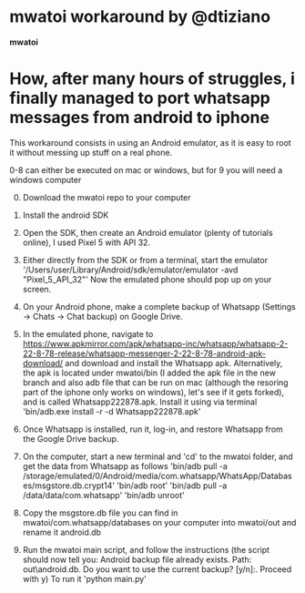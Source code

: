 # mwatoi workaround by @dtiziano

**mwatoi** 

# How, after many hours of struggles, i finally managed to port whatsapp messages from android to iphone
This workaround consists in using an Android emulator, as it is easy to root it without messing up stuff on a real phone.

0-8 can either be executed on mac or windows, but for 9 you will need a windows computer

0. Download the mwatoi repo to your computer 

1. Install the android SDK 

2. Open the SDK, then create an Android emulator (plenty of tutorials online), I used Pixel 5 with API 32.

3. Either directly from the SDK or from a terminal, start the emulator '/Users/user/Library/Android/sdk/emulator/emulator -avd "Pixel_5_API_32"'
Now the emulated phone should pop up on your screen.

4. On your Android phone, make a complete backup of Whatsapp (Settings -> Chats -> Chat backup) on Google Drive.

5. In the emulated phone, navigate to https://www.apkmirror.com/apk/whatsapp-inc/whatsapp/whatsapp-2-22-8-78-release/whatsapp-messenger-2-22-8-78-android-apk-download/ and 
download and install the Whatsapp apk. Alternatively, the apk is located under mwatoi/bin (I added the apk file in the new branch and also adb file that can be run on mac (although the resoring part of the iphone only works on windows), let's see if it gets forked), and is called Whatsapp222878.apk.  Install it using via terminal 'bin/adb.exe install -r -d Whatsapp222878.apk'

6. Once Whatsapp is installed, run it, log-in, and restore Whatsapp from the Google Drive backup.

7. On the computer, start a new terminal and 'cd' to the mwatoi folder, and get the data from Whatsapp as follows
'bin/adb pull -a /storage/emulated/0/Android/media/com.whatsapp/WhatsApp/Databases/msgstore.db.crypt14'
'bin/adb root' 
'bin/adb pull -a /data/data/com.whatsapp'
'bin/adb unroot'

8. Copy the msgstore.db file you can find in mwatoi/com.whatsapp/databases on your computer into mwatoi/out and rename it android.db

9. Run the mwatoi main script, and follow the instructions (the script should now tell you: Android backup file already exists. Path: out\\android.db. Do you want to use the current backup? [y/n]:. Proceed with y)
To run it 'python main.py'


